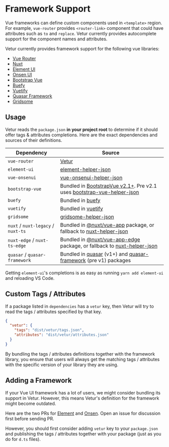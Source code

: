# Framework Support

Vue frameworks can define custom components used in `<template>` region. For example, `vue-router` provides `<router-link>` component that could have attributes such as `to` and `replace`. Vetur currently provides autocomplete support for the component names and attributes.

Vetur currently provides framework support for the following vue libraries:

- [Vue Router](https://router.vuejs.org/)
- [Nuxt](https://nuxtjs.org/)
- [Element UI](https://element.eleme.io/#/)
- [Onsen UI](https://onsen.io/)
- [Bootstrap Vue](https://bootstrap-vue.js.org/)
- [Buefy](https://buefy.org/)
- [Vuetify](https://vuetifyjs.com/en/)
- [Quasar Framework](https://quasar.dev/)
- [Gridsome](https://gridsome.org/)

## Usage

Vetur reads the `package.json` **in your project root** to determine if it should offer tags & attributes completions. Here are the exact dependencies and sources of their definitions.

| Dependency | Source |
|---|---|
| `vue-router` | [Vetur](https://github.com/vuejs/vetur/blob/master/server/src/modes/template/tagProviders/routerTags.ts) |
| `element-ui` | [element-helper-json](https://github.com/ElementUI/element-helper-json) |
| `vue-onsenui` | [vue-onsenui-helper-json](https://www.npmjs.com/package/vue-onsenui-helper-json) |
| `bootstrap-vue` | Bundled in [BootstrapVue v2.1+](https://www.npmjs.com/package/bootstrap-vue). Pre v2.1 uses [bootstrap-vue-helper-json](https://github.com/bootstrap-vue/bootstrap-vue-helper-json) |
| `buefy` | Bundled in [buefy](https://www.npmjs.com/package/buefy) |
| `vuetify` | Bundled in [vuetify](https://www.npmjs.com/package/vuetify) |
| `gridsome` | [gridsome-helper-json](https://github.com/gridsome/gridsome-helper-json) |
| `nuxt` / `nuxt-legacy` / `nuxt-ts` | Bundled in [@nuxt/vue-app](https://www.npmjs.com/package/@nuxt/vue-app) package, or fallback to [nuxt-helper-json](https://github.com/nuxt-community/nuxt-helper-json) |
| `nuxt-edge` / `nuxt-ts-edge` | Bundled in [@nuxt/vue-app-edge](https://www.npmjs.com/package/@nuxt/vue-app-edge) package, or fallback to [nuxt-helper-json](https://github.com/nuxt-community/nuxt-helper-json) |
| `quasar` / `quasar-framework` | Bundled in [quasar](https://www.npmjs.com/package/quasar) (v1+) and [quasar-framework](https://www.npmjs.com/package/quasar-framework) (pre v1) packages |

Getting `element-ui`'s completions is as easy as running `yarn add element-ui` and reloading VS Code.

## Custom Tags / Attributes

If a package listed in `dependencies` has a `vetur` key, then Vetur will try to read the tags / attributes specified by that key.

```json
{
  "vetur": {
    "tags": "dist/vetur/tags.json",
    "attributes": "dist/vetur/attributes.json"
  }
}
```

By bundling the tags / attributes definitions together with the framework library, you ensure that users will always get the matching tags / attributes with the specific version of your library they are using.

## Adding a Framework

If your Vue UI framework has a lot of users, we might consider bundling its support in Vetur. However, this means Vetur's definition for the framework might become outdated.

Here are the two PRs for [Element](https://github.com/vuejs/vetur/pull/234) and [Onsen](https://github.com/vuejs/vetur/pull/308). Open an issue for discussion first before sending PR.

However, you should first consider adding `vetur` key to your `package.json` and publishing the tags / attributes together with your package (just as you do for `d.ts` files).
